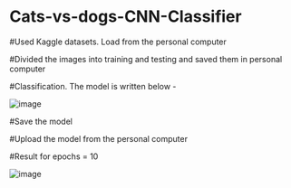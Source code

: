 # Cats-vs-dogs-CNN-Classifier


#Used Kaggle datasets. Load from the personal computer

#Divided the images into training and testing and saved them in personal computer


#Classification. The model is written below - 

![image](https://user-images.githubusercontent.com/81118476/132041874-cd67eb2b-fa3b-4511-b602-5405b60668ea.png)


#Save the model

#Upload the model from the personal computer

#Result for epochs = 10


![image](https://user-images.githubusercontent.com/81118476/132042035-e2928c2a-917e-4f45-a9f8-a22ce2a3a814.png)
